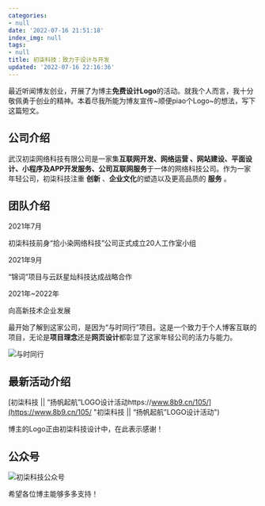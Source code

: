 ```yaml
---
categories:
- null
date: '2022-07-16 21:51:18'
index_img: null
tags:
- null
title: 初柒科技：致力于设计与开发
updated: '2022-07-16 22:16:36'
---
```

最近听闻博友创业，开展了为博主**免费设计Logo**的活动。就我个人而言，我十分敬佩勇于创业的精神。本着尽我所能为博友宣传~顺便piao个Logo~的想法，写下这篇短文。

## 公司介绍

武汉初柒网络科技有限公司是一家集**互联网开发、网络运营 、网站建设、平面设计、小程序及APP开发服务、公司互联网服务**于一体的网络科技公司。作为一家年轻公司，初柒科技注重 **创新** 、**企业文化**的塑造以及更高品质的 **服务** 。

## 团队介绍

2021年7月

初柒科技前身“拾小染网络科技”公司正式成立20人工作室小组

2021年9月

“锦词”项目与云跃星灿科技达成战略合作

2021年~2022年

向高新技术企业发展

最开始了解到这家公司，是因为“与时同行”项目。这是一个致力于个人博客互联的项目，无论是**项目理念**还是**网页设计**都彰显了这家年轻公司的活力与能力。

![与时同行](https://oc.arcitcgn.cn/2022/07/16/62d20d4104dd0.png)

## 最新活动介绍

[初柒科技 || “扬帆起航”LOGO设计活动https://www.8b9.cn/105/](https://www.8b9.cn/105/ "初柒科技 || “扬帆起航”LOGO设计活动")

博主的Logo正由初柒科技设计中，在此表示感谢！

## 公众号

![初柒科技公众号](https://oc.arcitcgn.cn/2022/07/16/62d20f37d520c.jpg)

希望各位博主能够多多支持！
